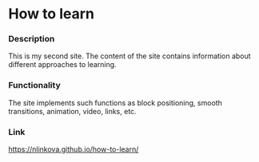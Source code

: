 # How to learn

### Description

This is my second site. The content of the site contains information about different approaches to learning.

### Functionality

The site implements such functions as block positioning, smooth transitions, animation, video, links, etc.

### Link

https://nlinkova.github.io/how-to-learn/
